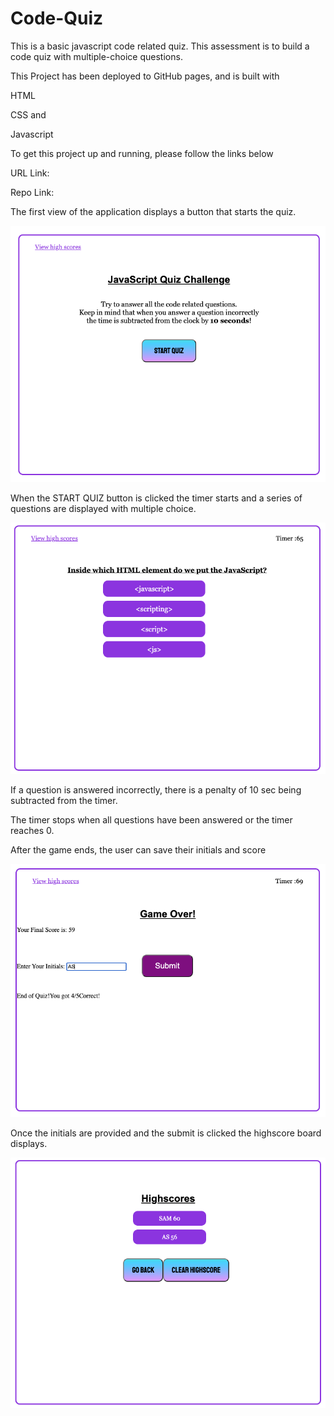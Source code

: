 # Code-Quiz

This is a basic javascript code related quiz. This assessment is to build a code quiz with multiple-choice questions.

This Project has been deployed to GitHub pages, and is built with

HTML

CSS and

Javascript

To get this project up and running, please follow the links below

URL Link: 

Repo Link: 


The first view of the application displays a button that starts the quiz.

![first view](Assets/Start-Page.png)

When the START QUIZ button is clicked the timer starts and a series of questions are displayed with multiple choice.

![Questions-page](Assets/Questions.png)


If a question is answered incorrectly, there is a penalty of 10 sec being subtracted from the timer.

The timer stops when all questions have been answered or the timer reaches 0.

After the game ends, the user can save their initials and score 

![save initials](Assets/Gameover.png)

Once the initials are provided and the submit is clicked the highscore board displays.

![score board](Assets/Highscores.png)
